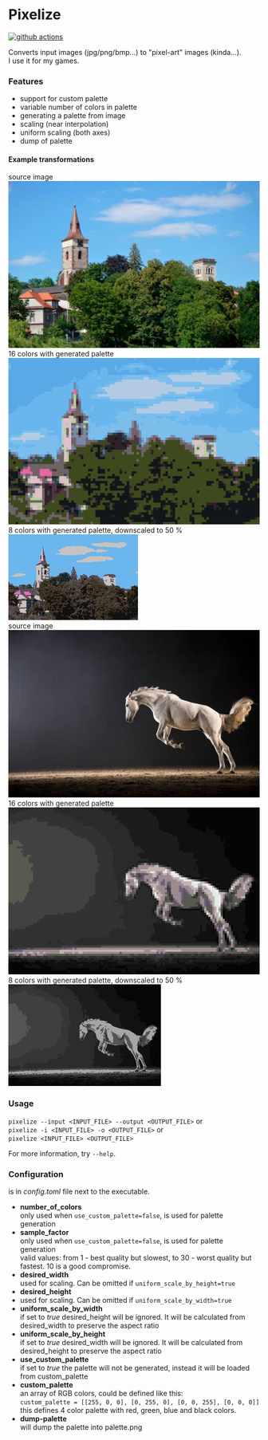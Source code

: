 # Pixelize

[![github actions](https://github.com/sramekj/pixelize/workflows/CI/badge.svg)](https://github.com/sramekj/pixelize/actions)

Converts input images (jpg/png/bmp...) to "pixel-art" images (kinda...).  
I use it for my games. 

### Features

- support for custom palette
- variable number of colors in palette
- generating a palette from image
- scaling (near interpolation)
- uniform scaling (both axes)
- dump of palette

#### Example transformations 
source image  
![alt text](libcrate/assets/test_img_1.jpg)  
16 colors with generated palette  
![alt text](libcrate/assets/converted1.png)  
8 colors with generated palette, downscaled to 50 %  
![alt text](libcrate/assets/converted3.png)  
source image  
![alt text](libcrate/assets/test_img_2.jpg)  
16 colors with generated palette  
![alt text](libcrate/assets/converted2.png)  
8 colors with generated palette, downscaled to 50 %  
![alt text](libcrate/assets/converted4.png)  

### Usage 
`pixelize --input <INPUT_FILE> --output <OUTPUT_FILE>` or  
`pixelize -i <INPUT_FILE> -o <OUTPUT_FILE>` or  
`pixelize <INPUT_FILE> <OUTPUT_FILE>`

For more information, try `--help`.  

### Configuration

is in *config.toml* file next to the executable.

- **number_of_colors**  
only used when `use_custom_palette=false`, is used for palette generation  
- **sample_factor**  
  only used when `use_custom_palette=false`, is used for palette generation   
  valid values: from 1 - best quality but slowest, to 30 - worst quality but fastest. 10 is a good compromise.  
- **desired_width**  
  used for scaling. Can be omitted if `uniform_scale_by_height=true`  
- **desired_height**  
-   used for scaling. Can be omitted if `uniform_scale_by_width=true`  
- **uniform_scale_by_width**  
  if set to *true* desired_height will be ignored. It will be calculated from desired_width to preserve the aspect ratio    
- **uniform_scale_by_height**  
  if set to *true* desired_width will be ignored. It will be calculated from desired_height to preserve the aspect ratio  
- **use_custom_palette**  
  if set to *true* the palette will not be generated, instead it will be loaded from custom_palette  
- **custom_palette**  
an array of RGB colors, could be defined like this:  
  `custom_palette = [[255, 0, 0], [0, 255, 0], [0, 0, 255], [0, 0, 0]]`  
this defines 4 color palette with red, green, blue and black colors.  
- **dump-palette**  
will dump the palette into palette.png  